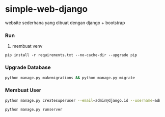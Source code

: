 # simple-web-django
website sederhana yang dibuat dengan django + bootstrap

### Run

1. membuat  venv

```
pip install -r requirements.txt --no-cache-dir --upgrade pip
```
### Upgrade Database

```bash
python manage.py makemigrations && python manage.py migrate 
```

### Membuat User

```bash
python manage.py createsuperuser --email=admin@django.id --username=admin
```

```bash
python manage.py runserver
```
